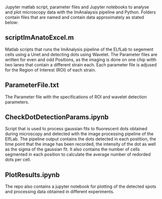Jupyter matlab script, parameter files and Jupyter notebooks to analyse and plot microscopy data with the ImAnalaysis pipeline and Python.
Folders contain files that are named and contain data approximately as stated below:

scriptImAnatoExcel.m
--------------------
Matlab scripts that runs the ImAnalysis pipeline of the ELfLab to segement cells using a Unet and detecting dots using Wavelet. The Parameter files are written for even and odd Positions, as the imaging is done on one chip witth two lanes that contain a different strain each. Each parameter file is adjused for the Region of Interest (ROI) of each strain.

ParameterFile.txt
-----------------
The Parameter file with the specifications of ROI and wavelet detection parameters.

CheckDotDetectionParams.ipynb
-----------------------------
Script that is used to process gaussian fits to fluorescent dots obtained during microscopy and detected with the image processing pipeline of the ElfLab. The pipeline output contains the dots detected in each postition, the time point that the image has been recorded, the intensity of the dot as well as the sigma of the gaussian fit. It also contains the number of cells segmented in each position to calculate the average number of redorded dots per cell.

PlotResults.ipynb
-----------------------------
The repo also contains a jupyter notebook for plotting of the detected spots and processing data obtained in different experiments. 
